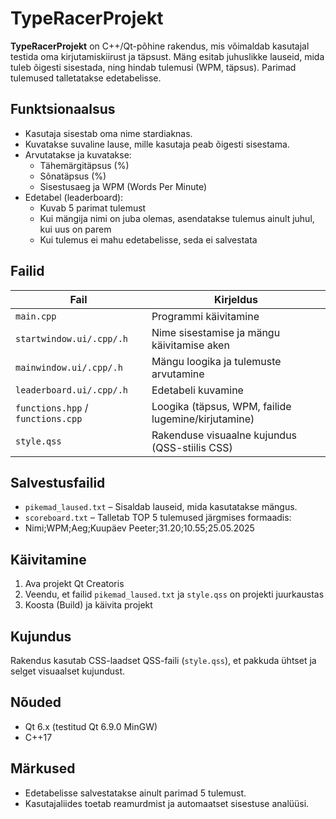 # TypeRacerProjekt

**TypeRacerProjekt** on C++/Qt-põhine rakendus, mis võimaldab kasutajal testida oma kirjutamiskiirust ja täpsust. Mäng esitab juhuslikke lauseid, mida tuleb õigesti sisestada, ning hindab tulemusi (WPM, täpsus). Parimad tulemused talletatakse edetabelisse.

## Funktsionaalsus

- Kasutaja sisestab oma nime stardiaknas.
- Kuvatakse suvaline lause, mille kasutaja peab õigesti sisestama.
- Arvutatakse ja kuvatakse:
  - Tähemärgitäpsus (%)
  - Sõnatäpsus (%)
  - Sisestusaeg ja WPM (Words Per Minute)
- Edetabel (leaderboard):
  - Kuvab 5 parimat tulemust
  - Kui mängija nimi on juba olemas, asendatakse tulemus ainult juhul, kui uus on parem
  - Kui tulemus ei mahu edetabelisse, seda ei salvestata

## Failid

| Fail | Kirjeldus |
|------|-----------|
| `main.cpp` | Programmi käivitamine |
| `startwindow.ui/.cpp/.h` | Nime sisestamise ja mängu käivitamise aken |
| `mainwindow.ui/.cpp/.h` | Mängu loogika ja tulemuste arvutamine |
| `leaderboard.ui/.cpp/.h` | Edetabeli kuvamine |
| `functions.hpp` / `functions.cpp` | Loogika (täpsus, WPM, failide lugemine/kirjutamine) |
| `style.qss` | Rakenduse visuaalne kujundus (QSS-stiilis CSS) |

## Salvestusfailid

- `pikemad_laused.txt` – Sisaldab lauseid, mida kasutatakse mängus.
- `scoreboard.txt` – Talletab TOP 5 tulemused järgmises formaadis:
- 
    Nimi;WPM;Aeg;Kuupäev
    Peeter;31.20;10.55;25.05.2025

## Käivitamine

1. Ava projekt Qt Creatoris
2. Veendu, et failid `pikemad_laused.txt` ja `style.qss` on projekti juurkaustas
3. Koosta (Build) ja käivita projekt

## Kujundus

Rakendus kasutab CSS-laadset QSS-faili (`style.qss`), et pakkuda ühtset ja selget visuaalset kujundust.

## Nõuded

- Qt 6.x (testitud Qt 6.9.0 MinGW)
- C++17

## Märkused

- Edetabelisse salvestatakse ainult parimad 5 tulemust.
- Kasutajaliides toetab reamurdmist ja automaatset sisestuse analüüsi.
